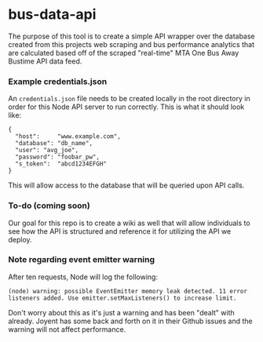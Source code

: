 # bus-data-api

The purpose of this tool is to create a simple API wrapper over the database created from this projects web scraping and bus performance analytics that are calculated based off of the scraped "real-time" MTA One Bus Away Bustime API data feed.


### Example credentials.json

An 	`credentials.json` file needs to be created locally in the root directory in order for this Node API server to run correctly. This is what it should look like:

```
{
  "host":     "www.example.com",
  "database": "db_name",
  "user": "avg_joe",
  "password": "foobar_pw",
  "s_token":  "abcd1234EFGH"
}
```

This will allow access to the database that will be queried upon API calls.


### To-do (coming soon)

Our goal for this repo is to create a wiki as well that will allow individuals to see how the API is structured and reference it for utilizing the API we deploy.


### Note regarding event emitter warning

After ten requests, Node will log the following:

```
(node) warning: possible EventEmitter memory leak detected. 11 error listeners added. Use emitter.setMaxListeners() to increase limit.
```

Don't worry about this as it's just a warning and has been "dealt" with already. Joyent has some back and forth on it in their Github issues and the warning will not affect performance.